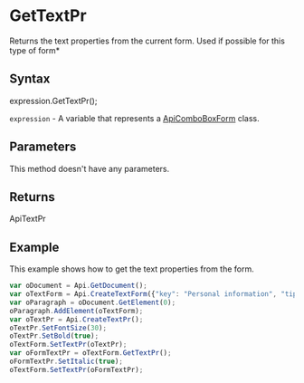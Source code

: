# GetTextPr

Returns the text properties from the current form.
Used if possible for this type of form*

## Syntax

expression.GetTextPr();

`expression` - A variable that represents a [ApiComboBoxForm](../ApiComboBoxForm.md) class.

## Parameters

This method doesn't have any parameters.

## Returns

ApiTextPr

## Example

This example shows how to get the text properties from the form.

```javascript
var oDocument = Api.GetDocument();
var oTextForm = Api.CreateTextForm({"key": "Personal information", "tip": "Enter your first name", "required": true, "placeholder": "First name", "comb": true, "maxCharacters": 10, "cellWidth": 3, "multiLine": false, "autoFit": false});
var oParagraph = oDocument.GetElement(0);
oParagraph.AddElement(oTextForm);
var oTextPr = Api.CreateTextPr();
oTextPr.SetFontSize(30);
oTextPr.SetBold(true);
oTextForm.SetTextPr(oTextPr);
var oFormTextPr = oTextForm.GetTextPr();
oFormTextPr.SetItalic(true);
oTextForm.SetTextPr(oFormTextPr);
```
